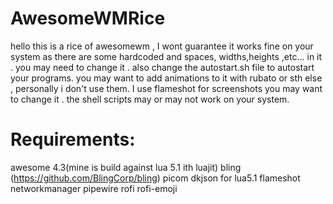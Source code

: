 # AwesomeWMRice
hello this is a rice of awesomewm , I wont guarantee it works fine on your system as there are some hardcoded and spaces, widths,heights ,etc... in it . you may need to change it .
also change the autostart.sh file to autostart your programs. you may want to add animations to it with rubato or sth else , personally i don't use them.
I use flameshot for screenshots you may want to change it .
the shell scripts may or may not work on your system.

# Requirements:
awesome 4.3(mine is build against lua 5.1 ith luajit)
bling (https://github.com/BlingCorp/bling)
picom
dkjson for lua5.1
flameshot
networkmanager
pipewire
rofi
rofi-emoji
